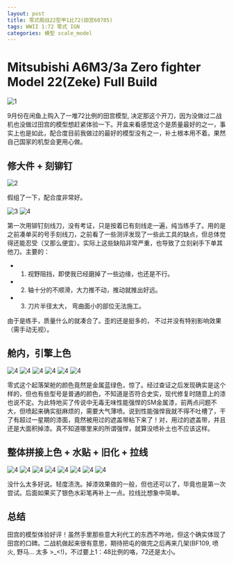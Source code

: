 ```yaml
---
layout: post
title: 零式舰战22型甲1比72(田宫60785)
tags: WWII 1:72 零式 IGN
categories: 模型 scale_model
---
```


# Mitsubishi A6M3/3a Zero fighter Model 22(Zeke) Full Build

![1](/assets/image/reisen/1.jpg)

9月份在闲鱼上购入了一堆72比例的田宫模型, 决定那这个开刀，因为没做过二战机也没做过田宫的模型想赶紧体验一下。开盒来看感觉这个是质量最好的之一，事实上也是如此，配合度目前我做过的最好的模型没有之一，补土根本用不着。果然自己国家的机型会更用心做。

## 修大件 + 刻铆钉

![2](/assets/image/reisen/2.jpg)

假组了一下，配合度非常好。

![3](/assets/image/reisen/3.jpg)
![4](/assets/image/reisen/4.jpg)

第一次用铆钉刻线刀，没有考证，只是按着已有刻线走一遍，纯当练手了。用的是之前凑单买的号手刻线刀，之前看了一些测评发现了一些此工具的缺点，但总体觉得还能忍受（又那么便宜）。实际上这些缺陷非常严重，也导致了立刻剁手下单其他刀。主要的：

- 1. 视野阻挡，即使我已经磨掉了一些边缘，也还是不行。
- 2. 轴十分的不顺滑，大力推不动，推动就推出好远。
- 3. 刀片半径太大， 弯曲面小的部位无法施工。

由于是练手，质量什么的就凑合了。歪的还是挺多的， 不过并没有特别影响效果（需手动无视）。

## 舱内，引擎上色

![4](/assets/image/reisen/5.jpg)
![4](/assets/image/reisen/6.jpg)
![4](/assets/image/reisen/7.jpg)
![4](/assets/image/reisen/8.jpg)
![4](/assets/image/reisen/9.jpg)
![4](/assets/image/reisen/10.jpg)

零式这个起落架舱的颜色竟然是金属蓝绿色，惊了。经过查证之后发现确实是这个样的，但也有些型号是普通的颜色，不知道是否符合史实，现代修复时随意上的漆也说不定。为此特地买了传说中无毒无味性能强悍的SM金属漆，前两点问题不大，但喷起来确实挺麻烦的，需要大气薄喷。说到性能强悍我就不得不吐槽了，干了有超过一星期的漆面，竟然被用过的遮盖带粘下来了！对，用过的遮盖带，并且还是大面积掉漆。真不知道哪里来的所谓强悍，就算没喷补土也不应该这样。

## 整体拼接上色 + 水贴 + 旧化 + 拉线

![4](/assets/image/reisen/11.jpg)
![4](/assets/image/reisen/12.jpg)
![4](/assets/image/reisen/13.jpg)
![4](/assets/image/reisen/14.jpg)
![4](/assets/image/reisen/15.jpg)
![4](/assets/image/reisen/16.jpg)
![4](/assets/image/reisen/17.jpg)
![4](/assets/image/reisen/18.jpg)

没什么太多好说。轻度渍洗。掉漆效果做的一般，但也还可以了，毕竟也是第一次尝试。后面如果买了银色水彩笔再补上一点。拉线比想象中简单。

## 总结

田宫的模型体验好评！虽然手里那些意大利代工的东西不咋地，但这个确实体现了田宫的口碑。二战机做起来很有意思，期待把屯的做完之后再来几架(BF109, 喷火, 野马... 太多 >_<!)，不过要上1：48比例的咯，72还是太小。